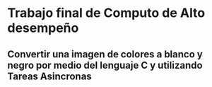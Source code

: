# Trabajo final de Computo de Alto desempeño
## Convertir una imagen de colores a blanco y negro por medio del lenguaje C y utilizando Tareas Asincronas
